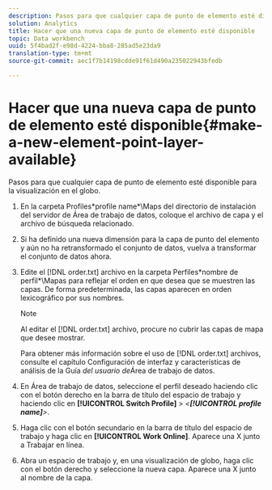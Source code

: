 ```yaml
---
description: Pasos para que cualquier capa de punto de elemento esté disponible para la visualización en el globo.
solution: Analytics
title: Hacer que una nueva capa de punto de elemento esté disponible
topic: Data workbench
uuid: 5f4bad2f-e98d-4224-bba8-285ad5e23da9
translation-type: tm+mt
source-git-commit: aec1f7b14198cdde91f61d490a235022943bfedb

---
```



# Hacer que una nueva capa de punto de elemento esté disponible{#make-a-new-element-point-layer-available}

Pasos para que cualquier capa de punto de elemento esté disponible para la visualización en el globo.

1. En la carpeta Profiles\*profile name*\Maps del directorio de instalación del servidor de Área de trabajo de datos, coloque el archivo de capa y el archivo de búsqueda relacionado.
1. Si ha definido una nueva dimensión para la capa de punto del elemento y aún no ha retransformado el conjunto de datos, vuelva a transformar el conjunto de datos ahora.
1. Edite el [!DNL order.txt] archivo en la carpeta Perfiles\*nombre de perfil*\Mapas para reflejar el orden en que desea que se muestren las capas. De forma predeterminada, las capas aparecen en orden lexicográfico por sus nombres.

   >[!NOTE]
   >
   >Al editar el [!DNL order.txt] archivo, procure no cubrir las capas de mapa que desee mostrar.

   Para obtener más información sobre el uso de [!DNL order.txt] archivos, consulte el capítulo Configuración de interfaz y características de análisis de la Guía *del usuario de*&#x200B;Área de trabajo de datos.

1. En Área de trabajo de datos, seleccione el perfil deseado haciendo clic con el botón derecho en la barra de título del espacio de trabajo y haciendo clic en **[!UICONTROL Switch Profile]** > *&lt;**[!UICONTROL profile name]**>*.
1. Haga clic con el botón secundario en la barra de título del espacio de trabajo y haga clic en **[!UICONTROL Work Online]**. Aparece una X junto a Trabajar en línea.
1. Abra un espacio de trabajo y, en una visualización de globo, haga clic con el botón derecho y seleccione la nueva capa. Aparece una X junto al nombre de la capa.
